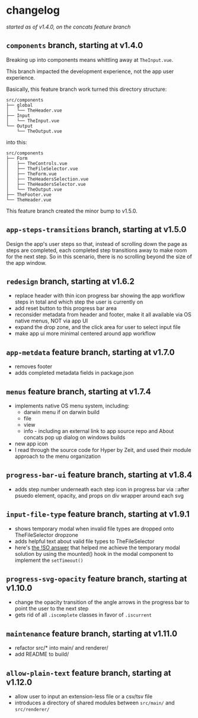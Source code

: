 # changelog

_started as of v1.4.0, on the concats feature branch_

## `components` branch, starting at v1.4.0

Breaking up into components means whittling away at `TheInput.vue`.

This branch impacted the development experience, not the app user experience.

Basically, this feature branch work turned this directory structure:

```
src/components
├── global
│   └── TheHeader.vue
├── Input
│   └── TheInput.vue
└── Output
    └── TheOutput.vue
```

into this:

```
src/components
├── Form
│   ├── TheControls.vue
│   ├── TheFileSelector.vue
│   ├── TheForm.vue
│   ├── TheHeadersSelection.vue
│   ├── TheHeadersSelector.vue
│   └── TheOutput.vue
├── TheFooter.vue
└── TheHeader.vue
```

This feature branch created the minor bump to v1.5.0.

## `app-steps-transitions` branch, starting at v1.5.0

Design the app's user steps so that, instead of scrolling down the page as steps are completed, each completed step transitions away to make room for the next step. So in this scenario, there is no scrolling beyond the size of the app window.

## `redesign` branch, starting at v1.6.2

- replace header with thin icon progress bar showing the app workflow steps in total and which step the user is currently on
- add reset button to this progress bar area
- reconsider metadata from header and footer, make it all available via OS native menus, NOT via app UI
- expand the drop zone, and the click area for user to select input file
- make app ui more minimal centered around app workflow

## `app-metdata` feature branch, starting at v1.7.0

- removes footer
- adds completed metadata fields in package.json

## `menus` feature branch, starting at v1.7.4

- implements native OS menu system, including:
  - darwin menu if on darwin build
  - file
  - view
  - info - including an external link to app source repo and About concats pop up dialog on windows builds
- new app icon
- I read through the source code for Hyper by Zeit, and used their module approach to the menu organization

## `progress-bar-ui` feature branch, starting at v1.8.4

- adds step number underneath each step icon in progress bar via ::after psuedo element, opacity, and props on div wrapper around each svg

## `input-file-type` feature branch, starting at v1.9.1

- shows temporary modal when invalid file types are dropped onto TheFileSelector dropzone
- adds helpful text about valid file types to TheFileSelector
- here's [the !SO answer](https://stackoverflow.com/a/48481398/2145103) that helped me achieve the temporary modal solution by using the mounted() hook in the modal component to implement the `setTimeout()`

## `progress-svg-opacity` feature branch, starting at v1.10.0

- change the opacity transition of the angle arrows in the progress bar to point the user to the next step
- gets rid of all `.iscomplete` classes in favor of `.iscurrent`

## `maintenance` feature branch, starting at v1.11.0

- refactor src/\* into main/ and renderer/
- add README to build/

## `allow-plain-text` feature branch, starting at v1.12.0

- allow user to input an extension-less file or a csv/tsv file
- introduces a directory of shared modules between `src/main/` and `src/renderer/`
